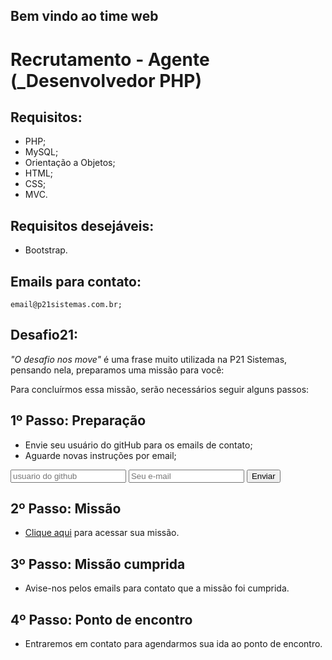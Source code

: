 ## Bem vindo ao time web


# Recrutamento - Agente (_Desenvolvedor PHP)

## Requisitos:
 - PHP;
 - MySQL;
 - Orientação a Objetos;
 - HTML;
 - CSS;
 - MVC.

## Requisitos desejáveis:
 - Bootstrap.

## Emails para contato:
	email@p21sistemas.com.br;

## Desafio21:

_"O desafio nos move"_ é uma frase muito utilizada na P21 Sistemas, pensando nela, preparamos uma missão para você:

Para concluírmos essa missão, serão necessários seguir alguns passos:

## 1º Passo: Preparação
 - Envie seu usuário do gitHub para os emails de contato;
 - Aguarde novas instruções por email;
	
<form action="https://formspree.io/jerfeson@p21sistemas.com.br" method="POST" target="_blank">
	<input type="text" name="usuario_git_hub" placeholder="usuario do github" required>
	<input type="email" name="email" placeholder="Seu e-mail" required>
	<input type="submit" value="Enviar">
</form> 


## 2º Passo: Missão
 - [Clique aqui]() para acessar sua missão.

## 3º Passo: Missão cumprida
 - Avise-nos pelos emails para contato que a missão foi cumprida.
	
## 4º Passo: Ponto de encontro
 - Entraremos em contato para agendarmos sua ida ao ponto de encontro.




